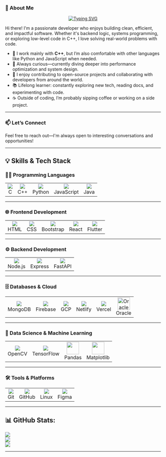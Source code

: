 ### 👋 About Me

<p align="center"> <a href="https://git.io/typing-svg"> <img src="https://readme-typing-svg.demolab.com?font=Roboto&weight=450&size=22&pause=1000&color=1EB0F7&background=B5B41400&center=true&vCenter=true&width=435&lines=Hello%2C+I%20am%20Praneeth%20Singuluri.;Full%20Stack%20Developer.;Software%20and%20AI%20Engineer." alt="Typing SVG"> </a> </p>

Hi there! I'm a passionate developer who enjoys building clean, efficient, and impactful software. Whether it's backend logic, systems programming, or exploring low-level code in C++, I love solving real-world problems with code.

- 🔧 I work mainly with **C++**, but I’m also comfortable with other languages like Python and JavaScript when needed.  
- 🧠 Always curious—currently diving deeper into performance optimization and system design.  
- 🚀 I enjoy contributing to open-source projects and collaborating with developers from around the world.  
- 📚 Lifelong learner: constantly exploring new tech, reading docs, and experimenting with code.  
- ☕ Outside of coding, I’m probably sipping coffee or working on a side project.

---

### 📫 Let’s Connect

Feel free to reach out—I'm always open to interesting conversations and opportunities!

---
## 💡 Skills & Tech Stack

### 👨‍💻 Programming Languages
<table>
  <tr>
    <td align="center"><img src="https://skillicons.dev/icons?i=c&theme=dark" /><br/>C</td>
    <td align="center"><img src="https://skillicons.dev/icons?i=cpp&theme=dark" /><br/>C++</td>
    <td align="center"><img src="https://skillicons.dev/icons?i=python&theme=dark" /><br/>Python</td>
    <td align="center"><img src="https://skillicons.dev/icons?i=javascript&theme=dark" /><br/>JavaScript</td>
    <td align="center"><img src="https://skillicons.dev/icons?i=java&theme=dark" /><br/>Java</td>
  </tr>
</table>

---

### 🌐 Frontend Development
<table>
  <tr>
    <td align="center"><img src="https://skillicons.dev/icons?i=html&theme=dark" /><br/>HTML</td>
    <td align="center"><img src="https://skillicons.dev/icons?i=css&theme=dark" /><br/>CSS</td>
    <td align="center"><img src="https://skillicons.dev/icons?i=bootstrap&theme=dark" /><br/>Bootstrap</td>
    <td align="center"><img src="https://skillicons.dev/icons?i=react&theme=dark" /><br/>React</td>
    <td align="center"><img src="https://skillicons.dev/icons?i=flutter&theme=dark" /><br/>Flutter</td>
  </tr>
</table>

---

### ⚙️ Backend Development
<table>
  <tr>
    <td align="center"><img src="https://skillicons.dev/icons?i=nodejs&theme=dark" /><br/>Node.js</td>
    <td align="center"><img src="https://skillicons.dev/icons?i=express&theme=dark" /><br/>Express</td>
    <td align="center"><img src="https://skillicons.dev/icons?i=fastapi&theme=dark" /><br/>FastAPI</td>
  </tr>
</table>

---

### 🗄️ Databases & Cloud
<table>
  <tr>
    <td align="center"><img src="https://skillicons.dev/icons?i=mongodb&theme=dark" /><br/>MongoDB</td>
    <td align="center"><img src="https://skillicons.dev/icons?i=firebase&theme=dark" /><br/>Firebase</td>
    <td align="center"><img src="https://skillicons.dev/icons?i=gcp&theme=dark" /><br/>GCP</td>
    <td align="center"><img src="https://skillicons.dev/icons?i=netlify&theme=dark" /><br/>Netlify</td>
    <td align="center"><img src="https://skillicons.dev/icons?i=vercel&theme=dark" /><br/>Vercel</td>
    <td align="center">
  <img src="https://upload.wikimedia.org/wikipedia/commons/thumb/5/50/Oracle_logo.svg/120px-Oracle_logo.svg.png" width="40" alt="Oracle" /><br/>Oracle
</td>

  </tr>
</table>

---

### 🧠 Data Science & Machine Learning
<table>
  <tr>
    <td align="center"><img src="https://skillicons.dev/icons?i=opencv&theme=dark" /><br/>OpenCV</td>
    <td align="center"><img src="https://skillicons.dev/icons?i=tensorflow&theme=dark" /><br/>TensorFlow</td>    <td align="center">
      <img src="https://cdn.simpleicons.org/pandas/white" width="40"/><br/>Pandas
    </td>
    <td align="center">
      <img src="https://matplotlib.org/_static/images/logo2.svg" width="40"/><br/>Matplotlib
    </td>
  </tr>
</table>

---

### 🛠️ Tools & Platforms
<table>
  <tr>
    <td align="center"><img src="https://skillicons.dev/icons?i=git&theme=dark" /><br/>Git</td>
    <td align="center"><img src="https://skillicons.dev/icons?i=github&theme=dark" /><br/>GitHub</td>
    <td align="center"><img src="https://skillicons.dev/icons?i=linux&theme=dark" /><br/>Linux</td>
    <td align="center"><img src="https://skillicons.dev/icons?i=figma&theme=dark" /><br/>Figma</td>
  </tr>
</table>

---

## 📊 GitHub Stats:
![](https://github-readme-stats.vercel.app/api?username=syam-praneeth&theme=shadow_blue&hide_border=false&include_all_commits=false&count_private=false)<br/>
![](https://nirzak-streak-stats.vercel.app/?user=syam-praneeth&theme=shadow_blue&hide_border=false)<br/>
![](https://github-readme-stats.vercel.app/api/top-langs/?username=syam-praneeth&theme=shadow_blue&hide_border=false&include_all_commits=false&count_private=false&layout=compact)

---
